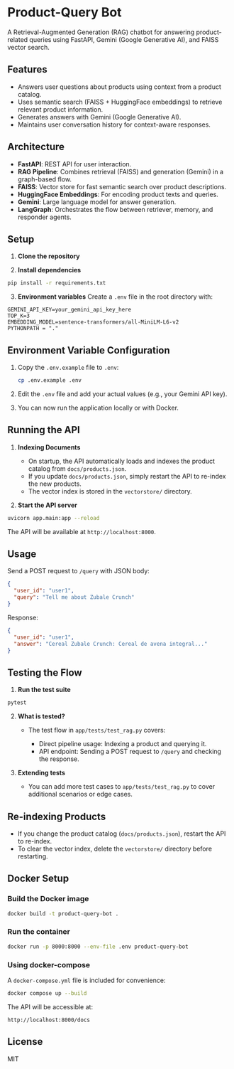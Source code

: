 # Product-Query Bot

A Retrieval-Augmented Generation (RAG) chatbot for answering product-related queries using FastAPI, Gemini (Google Generative AI), and FAISS vector search.

## Features

* Answers user questions about products using context from a product catalog.
* Uses semantic search (FAISS + HuggingFace embeddings) to retrieve relevant product information.
* Generates answers with Gemini (Google Generative AI).
* Maintains user conversation history for context-aware responses.

## Architecture

* **FastAPI**: REST API for user interaction.
* **RAG Pipeline**: Combines retrieval (FAISS) and generation (Gemini) in a graph-based flow.
* **FAISS**: Vector store for fast semantic search over product descriptions.
* **HuggingFace Embeddings**: For encoding product texts and queries.
* **Gemini**: Large language model for answer generation.
* **LangGraph**: Orchestrates the flow between retriever, memory, and responder agents.

## Setup

1. **Clone the repository**

2. **Install dependencies**

```bash
pip install -r requirements.txt
```

3. **Environment variables**
   Create a `.env` file in the root directory with:

```
GEMINI_API_KEY=your_gemini_api_key_here
TOP_K=3
EMBEDDING_MODEL=sentence-transformers/all-MiniLM-L6-v2
PYTHONPATH = "."
```

## Environment Variable Configuration

1. Copy the `.env.example` file to `.env`:

   ```bash
   cp .env.example .env
   ```
2. Edit the `.env` file and add your actual values (e.g., your Gemini API key).
3. You can now run the application locally or with Docker.

## Running the API

1. **Indexing Documents**

   * On startup, the API automatically loads and indexes the product catalog from `docs/products.json`.
   * If you update `docs/products.json`, simply restart the API to re-index the new products.
   * The vector index is stored in the `vectorstore/` directory.

2. **Start the API server**

```bash
uvicorn app.main:app --reload
```

The API will be available at `http://localhost:8000`.

## Usage

Send a POST request to `/query` with JSON body:

```json
{
  "user_id": "user1",
  "query": "Tell me about Zubale Crunch"
}
```

Response:

```json
{
  "user_id": "user1",
  "answer": "Cereal Zubale Crunch: Cereal de avena integral..."
}
```

## Testing the Flow

1. **Run the test suite**

```bash
pytest
```

2. **What is tested?**

   * The test flow in `app/tests/test_rag.py` covers:

     * Direct pipeline usage: Indexing a product and querying it.
     * API endpoint: Sending a POST request to `/query` and checking the response.

3. **Extending tests**

   * You can add more test cases to `app/tests/test_rag.py` to cover additional scenarios or edge cases.

## Re-indexing Products

* If you change the product catalog (`docs/products.json`), restart the API to re-index.
* To clear the vector index, delete the `vectorstore/` directory before restarting.

## Docker Setup

### **Build the Docker image**

```bash
docker build -t product-query-bot .
```

### **Run the container**

```bash
docker run -p 8000:8000 --env-file .env product-query-bot
```

### **Using docker-compose**

A `docker-compose.yml` file is included for convenience:

```bash
docker compose up --build
```

The API will be accessible at:

```
http://localhost:8000/docs
```

## License

MIT
